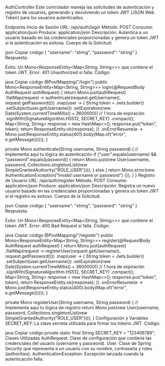 AuthController
Este controlador maneja las solicitudes de autenticación y registro de usuarios, generando y devolviendo un token JWT (JSON Web Token) para los usuarios autenticados.

Endpoints
Inicio de Sesión
URL: /api/auth/login
Método: POST
Consume: application/json
Produce: application/json
Descripción: Autentica a un usuario basado en las credenciales proporcionadas y genera un token JWT si la autenticación es exitosa.
Cuerpo de la Solicitud:

json
Copiar código
{
  "username": "string",
  "password": "string"
}
Respuesta:

Éxito: Un Mono<ResponseEntity<Map<String, String>>> que contiene el token JWT.
Error: 401 Unauthorized si falla.
Código:

java
Copiar código
@PostMapping("/login")
public Mono<ResponseEntity<Map<String, String>>> login(@RequestBody AuthRequest authRequest) {
    return Mono.just(authRequest)
        .flatMap(request -> authenticate(request.getUsername(), request.getPassword()))
        .map(user -> {
            String token = Jwts.builder()
                .setSubject(user.getUsername())
                .setExpiration(new Date(System.currentTimeMillis() + 3600000)) // 1 hora de expiración
                .signWith(SignatureAlgorithm.HS512, SECRET_KEY)
                .compact();
            Map<String, String> response = new HashMap<>();
            response.put("token", token);
            return ResponseEntity.ok(response);
        })
        .onErrorResume(e -> Mono.just(ResponseEntity.status(401).body(Map.of("error", e.getMessage()))));
}

private Mono<User> authenticate(String username, String password) {
    // Implementa aquí tu lógica de autenticación
    if ("user".equals(username) && "password".equals(password)) {
        return Mono.just(new User(username, password, Collections.singletonList(new SimpleGrantedAuthority("ROLE_USER"))));
    } else {
        return Mono.error(new AuthenticationException("Invalid username or password") {});
    }
}
Registro de Usuario
URL: /api/auth/register
Método: POST
Consume: application/json
Produce: application/json
Descripción: Registra un nuevo usuario basado en las credenciales proporcionadas y genera un token JWT si el registro es exitoso.
Cuerpo de la Solicitud:

json
Copiar código
{
  "username": "string",
  "password": "string"
}
Respuesta:

Éxito: Un Mono<ResponseEntity<Map<String, String>>> que contiene el token JWT.
Error: 400 Bad Request si falla.
Código:

java
Copiar código
@PostMapping("/register")
public Mono<ResponseEntity<Map<String, String>>> register(@RequestBody AuthRequest authRequest) {
    return Mono.just(authRequest)
        .flatMap(request -> registerUser(request.getUsername(), request.getPassword()))
        .map(user -> {
            String token = Jwts.builder()
                .setSubject(user.getUsername())
                .setExpiration(new Date(System.currentTimeMillis() + 3600000)) // 1 hora de expiración
                .signWith(SignatureAlgorithm.HS512, SECRET_KEY)
                .compact();
            Map<String, String> response = new HashMap<>();
            response.put("token", token);
            return ResponseEntity.ok(response);
        })
        .onErrorResume(e -> Mono.just(ResponseEntity.status(400).body(Map.of("error", e.getMessage()))));
}

private Mono<User> registerUser(String username, String password) {
    // Implementa aquí tu lógica de registro
    return Mono.just(new User(username, password, Collections.singletonList(new SimpleGrantedAuthority("ROLE_USER"))));
}
Configuración y Variables
SECRET_KEY: La clave secreta utilizada para firmar los tokens JWT.
Código:

java
Copiar código
private static final String SECRET_KEY = "123456789";
Clases Utilizadas
AuthRequest: Clase de configuración que contiene las credenciales del usuario (username y password).
User: Clase de Spring Security que representa a un usuario con su nombre, contraseña y roles (authorities).
AuthenticationException: Excepción lanzada cuando la autenticación falla.
